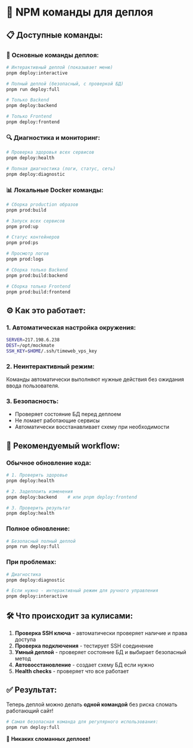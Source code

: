# 🚀 NPM команды для деплоя

## 📋 Доступные команды:

### 🎯 **Основные команды деплоя:**

```bash
# Интерактивный деплой (показывает меню)
pnpm deploy:interactive

# Полный деплой (безопасный, с проверкой БД)
pnpm run deploy:full

# Только Backend
pnpm deploy:backend

# Только Frontend  
pnpm deploy:frontend
```

### 🔍 **Диагностика и мониторинг:**

```bash
# Проверка здоровья всех сервисов
pnpm deploy:health

# Полная диагностика (логи, статус, сеть)
pnpm deploy:diagnostic
```

### 📊 **Локальные Docker команды:**

```bash
# Сборка production образов
pnpm prod:build

# Запуск всех сервисов
pnpm prod:up

# Статус контейнеров
pnpm prod:ps

# Просмотр логов
pnpm prod:logs

# Сборка только Backend
pnpm prod:build:backend

# Сборка только Frontend
pnpm prod:build:frontend
```

## ⚙️ **Как это работает:**

### 1. **Автоматическая настройка окружения:**
```bash
SERVER=217.198.6.238
DEST=/opt/mockmate  
SSH_KEY=$HOME/.ssh/timeweb_vps_key
```

### 2. **Неинтерактивный режим:**
Команды автоматически выполняют нужные действия без ожидания ввода пользователя.

### 3. **Безопасность:**
- Проверяет состояние БД перед деплоем
- Не ломает работающие сервисы
- Автоматически восстанавливает схему при необходимости

## 🎯 **Рекомендуемый workflow:**

### Обычное обновление кода:
```bash
# 1. Проверить здоровье
pnpm deploy:health

# 2. Задеплоить изменения
pnpm deploy:backend    # или pnpm deploy:frontend

# 3. Проверить результат
pnpm deploy:health
```

### Полное обновление:
```bash
# Безопасный полный деплой
pnpm run deploy:full
```

### При проблемах:
```bash
# Диагностика
pnpm deploy:diagnostic

# Если нужно - интерактивный режим для ручного управления
pnpm deploy:interactive
```

## 🛠️ **Что происходит за кулисами:**

1. **Проверка SSH ключа** - автоматически проверяет наличие и права доступа
2. **Проверка подключения** - тестирует SSH соединение
3. **Умный деплой** - проверяет состояние БД и выбирает безопасный метод
4. **Автовосстановление** - создает схему БД если нужно
5. **Health checks** - проверяет что все работает

## ✅ **Результат:**

Теперь деплой можно делать **одной командой** без риска сломать работающий сайт!

```bash
# Самая безопасная команда для регулярного использования:
pnpm run deploy:full
```

🎉 **Никаких сломанных деплоев!**
